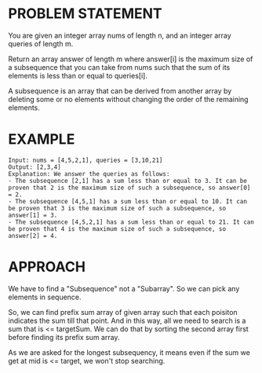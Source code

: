 # PROBLEM STATEMENT

You are given an integer array nums of length n, and an integer array queries of length m.

Return an array answer of length m where answer[i] is the maximum size of a subsequence that you can take from nums such that the sum of its elements is less than or equal to queries[i].

A subsequence is an array that can be derived from another array by deleting some or no elements without changing the order of the remaining elements.

# EXAMPLE

    Input: nums = [4,5,2,1], queries = [3,10,21]
    Output: [2,3,4]
    Explanation: We answer the queries as follows:
    - The subsequence [2,1] has a sum less than or equal to 3. It can be proven that 2 is the maximum size of such a subsequence, so answer[0] = 2.
    - The subsequence [4,5,1] has a sum less than or equal to 10. It can be proven that 3 is the maximum size of such a subsequence, so answer[1] = 3.
    - The subsequence [4,5,2,1] has a sum less than or equal to 21. It can be proven that 4 is the maximum size of such a subsequence, so answer[2] = 4.

# APPROACH

We have to find a "Subsequence" not a "Subarray". So we can pick any elements in sequence.

So, we can find prefix sum array of given array such that each poisiton indicates the sum till that point. And in this way, all we need to search is a sum that is <= targetSum. We can do that by sorting the second array first before finding its prefix sum array.

As we are asked for the longest subsequency, it means even if the sum we get at mid is <= target, we won't stop searching.

